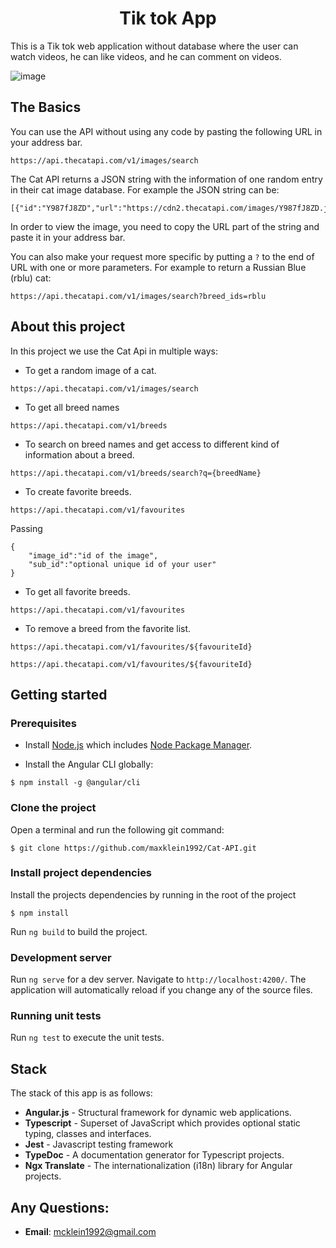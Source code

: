 <h1 align="center">Tik tok App</h1>

This is a Tik tok web application without database where the user can watch videos, he can like videos, and he can comment on videos.

![image](https://www.google.com/url?sa=i&url=https%3A%2F%2Fwww.nytimes.com%2F2022%2F10%2F26%2Ftechnology%2Fpersonaltech%2Ftiktok-guide-latecomers.html&psig=AOvVaw19-K3s6zOP016w9BuHVNsB&ust=1681406693762000&source=images&cd=vfe&ved=0CBEQjRxqFwoTCICH6ZjupP4CFQAAAAAdAAAAABAF)

## The Basics

You can use the API without using any code by pasting the following URL in your address bar.

```
https://api.thecatapi.com/v1/images/search
```

The Cat API returns a JSON string with the information of one random entry in their cat image database. For example the JSON string can be:

```
[{"id":"Y987fJ8ZD","url":"https://cdn2.thecatapi.com/images/Y987fJ8ZD.jpg","width":474,"height":632}]
```

In order to view the image, you need to copy the URL part of the string and paste it in your address bar.


You can also make your request more specific by putting a `?` to the end of URL with one or more parameters. For example to return a Russian Blue (rblu) cat:

```
https://api.thecatapi.com/v1/images/search?breed_ids=rblu
```

## About this project

In this project we use the Cat Api in multiple ways:

- To get a random image of a cat.

```
https://api.thecatapi.com/v1/images/search
```

- To get all breed names

```
https://api.thecatapi.com/v1/breeds
```

- To search on breed names and get access to different kind of information about a breed.

```
https://api.thecatapi.com/v1/breeds/search?q={breedName}
```

- To create favorite breeds.

```
https://api.thecatapi.com/v1/favourites
```

Passing

```
{
    "image_id":"id of the image",
    "sub_id":"optional unique id of your user"
}
```

- To get all favorite breeds.

```
https://api.thecatapi.com/v1/favourites
```

- To remove a breed from the favorite list.

```
https://api.thecatapi.com/v1/favourites/${favouriteId}
```

```
https://api.thecatapi.com/v1/favourites/${favouriteId}
```

## Getting started

### Prerequisites

- Install [Node.js](https://nodejs.org/en/) which includes [Node Package Manager](https://www.npmjs.com/get-npm).

- Install the Angular CLI globally:

```
$ npm install -g @angular/cli
```

### Clone the project

Open a terminal and run the following git command:

```
$ git clone https://github.com/maxklein1992/Cat-API.git
```

### Install project dependencies

Install the projects dependencies by running in the root of the project

```
$ npm install
```

Run `ng build` to build the project.

### Development server

Run `ng serve` for a dev server. Navigate to `http://localhost:4200/`. The application will automatically reload if you change any of the source files.

### Running unit tests

Run `ng test` to execute the unit tests.

## Stack

The stack of this app is as follows:

- **Angular.js** - Structural framework for dynamic web applications.
- **Typescript** - Superset of JavaScript which provides optional static typing, classes and interfaces.
- **Jest** - Javascript testing framework
- **TypeDoc** - A documentation generator for Typescript projects.
- **Ngx Translate** - The internationalization (i18n) library for Angular projects.

## Any Questions:

- **Email**: mcklein1992@gmail.com
